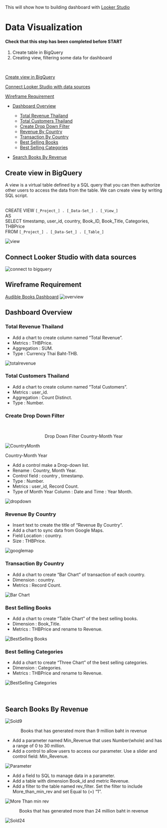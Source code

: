 This will show how to building dashboard with [Looker Studio](https://lookerstudio.google.com/navigation/reporting)


Data Visualization
============

#### Check that this step has been completed before START 

1. Create table in BigQuery
2. Creating view, filtering some data for dashboard
<br>
   
[Create view in BigQuery](looker-studio.md#Create-view-in-BigQuery)

[Connect Looker Studio with data sources](looker-studio.md#connect-looker-studio-with-data-sources)

[Wireframe Requirement](looker-studio.md#Wireframe-Requirement)
-  [Dashboard Overview](looker-studio.md#Dashboard-Overview)

   - [Total Revenue Thailand](looker-studio.md#Total-Revenue-Thailand)
   - [Total Customers Thailand](looker-studio.md#Total-Customers-Thailand)
   - [Create Drop Down Filter](looker-studio.md#Create-Drop-Down-Filter)
   - [Revenue By Country](looker-studio.md#Revenue-By-Country)
   - [Transaction By Country](looker-studio.md#Transaction-By-Country)
   - [Best Selling Books](looker-studio.md#Best-Selling-Books )
   - [Best Selling Categories](looker-studio.md#Best-Selling-Categories )

- [Search Books By Revenue](looker-studio.md#Search-Books-By-Revenue)

## Create view in BigQuery 
A view is a virtual table defined by a SQL query that you can then authorize other users to access the data from the table. We can create view by writing SQL script.
<br>
<br>


CREATE VIEW ` [_Project_] . [_Data-Set_] . [_View_] ` 
<br>
AS
<br>
SELECT timestamp, user_id, country, Book_ID, Book_Title, Categories, THBPrice
<br>
FROM ` [_Project_] . [_Data-Set_] . [_Table_] `

![view](/images/create-view.png)


## Connect Looker Studio with data sources
![connect to bigquery](/images/connect.png)

## Wireframe Requirement
[Audible Books Dashboard](https://lookerstudio.google.com/s/pvyQ71p2cSg)
![overview](/images/overview.png)

## Dashboard Overview
### Total Revenue Thailand

- Add a chart to create column named “Total Revenue”.<br>
- Metrics : THBPrice.<br>
- Aggregation : SUM.<br>
- Type : Currency Thai Baht-THB.<br>

![totalrevenue](/images/totalrevenue.png)

### Total Customers Thailand

- Add a chart to create column named “Total Customers”.<br>
- Metrics : user_id.<br>
- Aggregation : Count Distinct. <br>
- Type : Number.<br>

### Create Drop Down Filter 
<br>
<p align="center">Drop Down Filter Country-Month Year</p>

![CountryMonth](/images/drop.png)

Country-Month Year<br>

- Add a control make a Drop-down list.<br>
- Rename : Country, Month Year.<br>
- Control field : country , timestamp.<br>
- Type : Number.<br>
- Metrics : user_id, Record Count.<br>
- Type of Month Year Column : Date and Time : Year Month.<br>

![dropdown](/images/dropdown.png)

### Revenue By Country 

- Insert text to create the title of “Revenue By Country”.<br>
- Add a chart to sync data from Google Maps.<br>
- Field Location : country.<br>
- Size : THBPrice.<br>

![googlemap](/images/googlemap.png)


### Transaction By Country 

- Add a chart to create “Bar Chart” of transaction of each country.<br>
- Dimension : country.<br>
- Metrics : Record Count.<br>

![Bar Chart](/images/barchart.png)

### Best Selling Books

- Add a chart to create “Table Chart” of the best selling books.<br>
- Dimension : Book_Title.<br>
- Metrics : THBPrice and rename to Revenue.<br>

![BestSelling Books](/images/bestsellingbook.png)

### Best Selling Categories

- Add a chart to create “Three Chart” of the best selling categories.<br>
- Dimension : Categories.<br>
- Metrics : THBPrice and rename to Revenue.<br>

![BestSelling Categories](/images/threechart.png)
<br>
<br>
<br>

## Search Books By Revenue

![Sold9](/images/9million.png)
<br>

<p align="center">Books that has generated more than 9 million baht in revenue</p>

- Add a parameter named Min_Revenue that uses Number(whole) and has a range of 0 to 30 million.<br>
- Add a control to allow users to access our parameter. Use a slider and control field: Min_Revenue.<br>


![Parameter](/images/parameter.png)
<br>
- Add a field to SQL to manage data in a parameter.<br>
- Add a table with dimension Book_id and metric Revenue.<br>
- Add a filter to the table named rev_filter. Set the filter to include More_than_min_rev and set Equal to (=) “1”. <br>

![More Than min rev](/images/last.png)
<p align="center">Books that has generated more than 24 million baht in revenue</p>

![Sold24](/images/24million.png)


